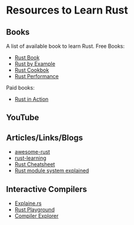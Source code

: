 # Resources to Learn Rust

## Books

A list of available book to learn Rust.
Free Books:

* [Rust Book](https://doc.rust-lang.org/book/)
* [Rust by Example](https://doc.rust-lang.org/rust-by-example/index.html)
* [Rust Cookbok](https://rust-lang-nursery.github.io/rust-cookbook/intro.html)
* [Rust Performance](https://nnethercote.github.io/perf-book/introduction.html)

Paid books:

* [Rust in Action](https://www.manning.com/books/rust-in-action)

## YouTube

## Articles/Links/Blogs

* [awesome-rust](https://github.com/rust-unofficial/awesome-rust)
* [rust-learning](https://github.com/ctjhoa/rust-learning)
* [Rust Cheatsheet](https://cheats.rs/)
* [Rust module system explained](https://aloso.github.io/2021/03/28/module-system.html)

## Interactive Compilers

* [Explaine.rs](https://jrvidal.github.io/explaine.rs/)
* [Rust Playground](https://play.rust-lang.org/)
* [Compiler Explorer](https://gcc.godbolt.org/)